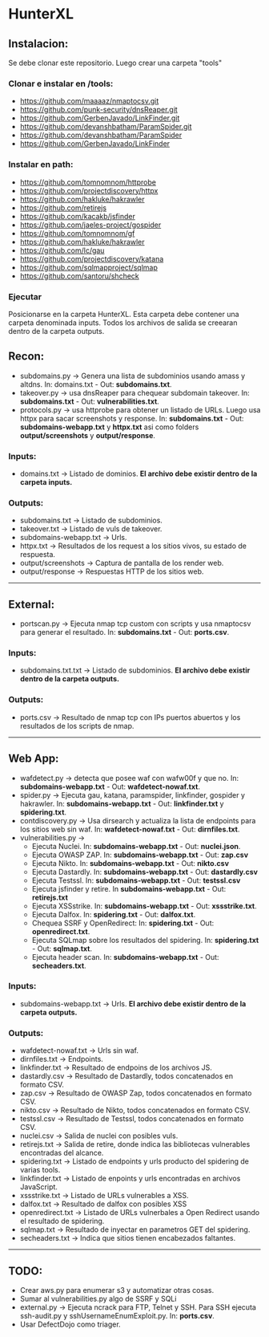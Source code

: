 # HunterXL

## Instalacion:
Se debe clonar este repositorio. Luego crear una carpeta "tools"

### Clonar e instalar en /tools: 
* https://github.com/maaaaz/nmaptocsv.git 
* https://github.com/punk-security/dnsReaper.git
* https://github.com/GerbenJavado/LinkFinder.git
* https://github.com/devanshbatham/ParamSpider.git
* https://github.com/devanshbatham/ParamSpider
* https://github.com/GerbenJavado/LinkFinder

### Instalar en path:
* https://github.com/tomnomnom/httprobe
* https://github.com/projectdiscovery/httpx
* https://github.com/hakluke/hakrawler
* https://github.com/retirejs
* https://github.com/kacakb/jsfinder
* https://github.com/jaeles-project/gospider
* https://github.com/tomnomnom/gf
* https://github.com/hakluke/hakrawler
* https://github.com/lc/gau
* https://github.com/projectdiscovery/katana
* https://github.com/sqlmapproject/sqlmap
* https://github.com/santoru/shcheck

### Ejecutar
Posicionarse en la carpeta HunterXL. Esta carpeta debe contener una carpeta denominada inputs. Todos los archivos de salida se creearan dentro de la carpeta outputs.

## Recon:
* subdomains.py -> Genera una lista de subdominios usando amass y altdns. In: domains.txt - Out: **subdomains.txt**.
* takeover.py -> usa dnsReaper para chequear subdomain takeover. In: **subdomains.txt** - Out: **vulnerabilities.txt**.
* protocols.py -> usa httprobe para obtener un listado de URLs. Luego usa httpx para sacar screenshots y response. In: **subdomains.txt** - Out: **subdomains-webapp.txt** y **httpx.txt** asi como folders **output/screenshots** y **output/response**.

### Inputs:
* domains.txt -> Listado de dominios. **El archivo debe existir dentro de la carpeta inputs.**

### Outputs:
* subdomains.txt -> Listado de subdominios.
* takeover.txt -> Listado de vuls de takeover.
* subdomains-webapp.txt -> Urls.
* httpx.txt -> Resultados de los request a los sitios vivos, su estado de respuesta.
* output/screenshots ->  Captura de pantalla de los render web.
* output/response -> Respuestas HTTP de los sitios web.
---

## External:
* portscan.py -> Ejecuta nmap tcp custom con scripts y usa nmaptocsv para generar el resultado. In: **subdomains.txt** - Out: **ports.csv**.

### Inputs:
* subdomains.txt.txt ->  Listado de subdominios. **El archivo debe existir dentro de la carpeta outputs.**

### Outputs:
* ports.csv -> Resultado de nmap tcp con IPs puertos abuertos y los resultados de los scripts de nmap.

---

## Web App:
* wafdetect.py -> detecta que posee waf con wafw00f y que no. In: **subdomains-webapp.txt** - Out: **wafdetect-nowaf.txt**.
* spider.py -> Ejecuta gau, katana, paramspider, linkfinder, gospider y hakrawler. In: **subdomains-webapp.txt** - Out: **linkfinder.txt** y **spidering.txt**.
* contdiscovery.py -> Usa dirsearch y actualiza la lista de endpoints para los sitios web sin waf. In: **wafdetect-nowaf.txt** - Out: **dirnfiles.txt**.
* vulnerabilities.py ->
  * Ejecuta Nuclei. In: **subdomains-webapp.txt** - Out: **nuclei.json**.
  * Ejecuta OWASP ZAP. In: **subdomains-webapp.txt** - Out: **zap.csv**
  * Ejecuta Nikto. In: **subdomains-webapp.txt** - Out: **nikto.csv**
  * Ejecuta Dastardly. In: **subdomains-webapp.txt** - Out: **dastardly.csv**
  * Ejecuta Testssl. In: **subdomains-webapp.txt** - Out: **testssl.csv** 
  * Ejecuta jsfinder y retire. In **subdomains-webapp.txt** - Out: **retirejs.txt** 
  * Ejecuta XSSstrike. In: **subdomains-webapp.txt** - Out: **xssstrike.txt**.
  * Ejecuta Dalfox. In: **spidering.txt** - Out: **dalfox.txt**.
  * Chequea SSRF y OpenRedirect: In: **spidering.txt** - Out: **openredirect.txt**.
  * Ejecuta SQLmap sobre los resultados del spidering. In: **spidering.txt** - Out: **sqlmap.txt**.
  * Ejecuta header scan. In: **subdomains-webapp.txt** - Out: **secheaders.txt**.

### Inputs:
* subdomains-webapp.txt -> Urls. **El archivo debe existir dentro de la carpeta outputs.**

### Outputs:
* wafdetect-nowaf.txt -> Urls sin waf.
* dirnfiles.txt -> Endpoints.
* linkfinder.txt -> Resultado de endpoins de los archivos JS.
* dastardly.csv -> Resultado de Dastardly, todos concatenados en formato CSV.
* zap.csv -> Resultado de OWASP Zap, todos concatenados en formato CSV.
* nikto.csv -> Resultado de Nikto, todos concatenados en formato CSV.
* testssl.csv -> Resultado de Testssl, todos concatenados en formato CSV.
* nuclei.csv -> Salida de nuclei con posibles vuls.
* retirejs.txt -> Salida de retire, donde indica las bibliotecas vulnerables encontradas del alcance.
* spidering.txt -> Listado de endpoints y urls producto del spidering de varias tools.
* linkfinder.txt -> Listado de enpoints y urls encontradas en archivos JavaScript.
* xssstrike.txt -> Listado de URLs vulnerables a XSS.
* dalfox.txt -> Resultado de dalfox con posibles XSS
* openredirect.txt -> Listado de URLs vulnerbales a Open Redirect usando el resultado de spidering.
* sqlmap.txt -> Resultado de inyectar en parametros GET del spidering.
* secheaders.txt -> Indica que sitios tienen encabezados faltantes.

---

## TODO:
* Crear aws.py para enumerar s3 y automatizar otras cosas.
* Sumar al vulnerabilities.py algo de SSRF y SQLi
* external.py -> Ejecuta ncrack para FTP, Telnet y SSH. Para SSH ejecuta ssh-audit.py y sshUsernameEnumExploit.py. In: **ports.csv**.
* Usar DefectDojo como triager.
